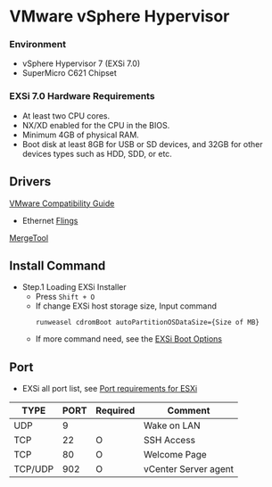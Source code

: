 # VMware vSphere Hypervisor
### Environment
   - vSphere Hypervisor 7 (EXSi 7.0)
   - SuperMicro C621 Chipset

### EXSi 7.0 Hardware Requirements
   - At least two CPU cores.
   - NX/XD enabled for the CPU in the BIOS.
   - Minimum 4GB of physical RAM.
   - Boot disk at least 8GB for USB or SD devices, and 32GB for other devices types such as HDD, SDD, or etc.

## Drivers
[VMware Compatibility Guide](https://www.vmware.com/resources/compatibility/search.php)

  - Ethernet [Flings](https://flings.vmware.com/community-networking-driver-for-esxi)

[MergeTool](https://github.com/VFrontDe/ESXi-Customizer-PS/blob/master/ESXi-Customizer-PS.ps1)

## Install Command
  - Step.1 Loading EXSi Installer
    - Press `Shift + O`
    - If change EXSi host storage size, Input command
      ```
      runweasel cdromBoot autoPartitionOSDataSize={Size of MB}
      ```
    - If more command need, see the [EXSi Boot Options](https://docs.vmware.com/en/VMware-vSphere/7.0/com.vmware.esxi.upgrade.doc/GUID-9040F0B2-31B5-406C-9000-B02E8DA785D4.html#GUID-9040F0B2-31B5-406C-9000-B02E8DA785D4)

## Port
  - EXSi all port list, see [Port requirements for ESXi](https://kb.vmware.com/s/article/2039095)
  
| TYPE | PORT | Required | Comment |
|---|---|---|---|
| UDP | 9 |  | Wake on LAN |
| TCP | 22 | O | SSH Access |
| TCP | 80 | O | Welcome Page |
| TCP/UDP | 902 | O | vCenter Server agent |

